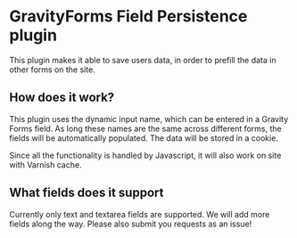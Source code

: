 # GravityForms Field Persistence plugin

This plugin makes it able to save users data, in order to prefill the data in other forms on the site.

## How does it work?
This plugin uses the dynamic input name, which can be entered in a Gravity Forms field. As long these names are the same across different forms, the fields will be automatically populated. 
The data will be stored in a cookie. 

Since all the functionality is handled by Javascript, it will also work on site with Varnish cache.

## What fields does it support
Currently only text and textarea fields are supported. We will add more fields along the way. Please also submit you requests as an issue!
 
